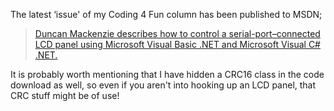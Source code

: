 The latest &#8216;issue' of my Coding 4 Fun column has been published to MSDN;

> [Duncan Mackenzie describes how to control a serial-port–connected LCD panel using Microsoft Visual Basic .NET and Microsoft Visual C# .NET.](http://msdn.microsoft.com/vbasic/using/columns/code4fun/default.aspx?pull=/library/en-us/dncodefun/html/code4fun12102003.asp)

It is probably worth mentioning that I have hidden a CRC16 class in the code download as well, so even if you aren't into hooking up an LCD panel, that CRC stuff might be of use!